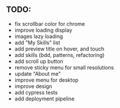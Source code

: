 ## TODO:

- fix scrollbar color for chrome
- improve loading display
- images lazy loading
- add "My Skills" list
- add preview title on hover, and touch
- add skills (bdd, patterns, refactoring)
- add scroll up button
- remove sticky menu for small resolutions
- update "About me"
- improve menu for desktop
- improve design
- add cypress tests
- add deployment pipeline

